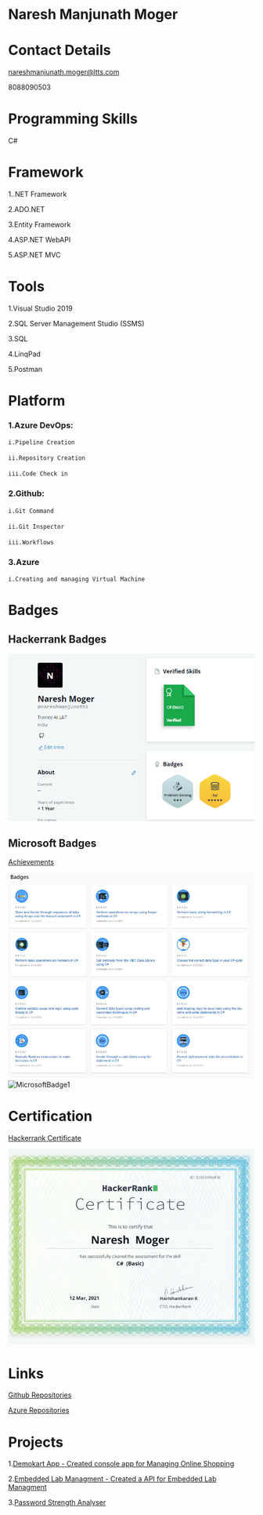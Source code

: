# Naresh Manjunath Moger

# Contact Details
nareshmanjunath.moger@ltts.com 

8088090503

# Programming Skills
C#


# Framework
1..NET Framework

2.ADO.NET

3.Entity Framework

4.ASP.NET WebAPI

5.ASP.NET MVC

# Tools
1.Visual Studio 2019

2.SQL Server Management Studio (SSMS)

3.SQL

4.LinqPad

5.Postman

# Platform
### 1.Azure DevOps: 

    i.Pipeline Creation 

    ii.Repository Creation 

    iii.Code Check in

### 2.Github:

    i.Git Command 

    ii.Git Inspector 

    iii.Workflows
    
### 3.Azure

    i.Creating and managing Virtual Machine
    
# Badges
## Hackerrank Badges
![Badges](https://github.com/99003601/Profile/blob/main/Images/Badges.PNG)

## Microsoft Badges
[Achievements](https://docs.microsoft.com/en-us/users/nareshmanjunathmoger-3511/achievements)

![MicrosoftBadge](https://github.com/99003601/Profile/blob/main/Images/MicrosoftBadge.PNG)
![MicrosoftBadge1](https://user-images.githubusercontent.com/78849903/112253695-34d75b80-8c85-11eb-9e00-affea0954f92.PNG)

# Certification
[Hackerrank Certificate](https://www.hackerrank.com/certificates/b25c6f866f3c)

![Certificate](https://github.com/99003601/Profile/blob/main/Images/Certificate.PNG)

# Links
[Github Repositories](https://github.com/99003601)

[Azure Repositories](https://dev.azure.com/nareshmanjunathmoger)

# Projects
1.[Demokart App - Created console app for Managing Online Shopping](https://github.com/99003601/DemoKart)

2.[Embedded Lab Managment - Created a API for Embedded Lab Managment](https://dev.azure.com/nareshmanjunathmoger/99003601_Emb_Lab_Mgmt)

3.[Password Strength Analyser](https://github.com/99003570/PasswordAnalyzer)





